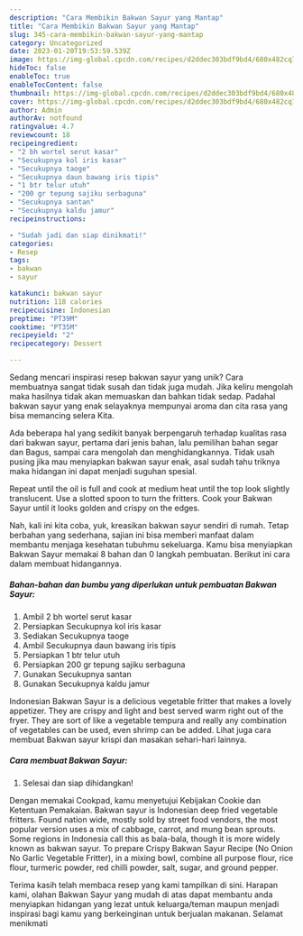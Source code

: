 ```yaml
---
description: "Cara Membikin Bakwan Sayur yang Mantap"
title: "Cara Membikin Bakwan Sayur yang Mantap"
slug: 345-cara-membikin-bakwan-sayur-yang-mantap
category: Uncategorized
date: 2023-01-20T19:53:59.539Z
image: https://img-global.cpcdn.com/recipes/d2ddec303bdf9bd4/680x482cq70/bakwan-sayur-foto-resep-utama.jpg
hideToc: false
enableToc: true
enableTocContent: false
thumbnail: https://img-global.cpcdn.com/recipes/d2ddec303bdf9bd4/680x482cq70/bakwan-sayur-foto-resep-utama.jpg
cover: https://img-global.cpcdn.com/recipes/d2ddec303bdf9bd4/680x482cq70/bakwan-sayur-foto-resep-utama.jpg
author: Admin
authorAv: notfound
ratingvalue: 4.7
reviewcount: 18
recipeingredient:
- "2 bh wortel serut kasar"
- "Secukupnya kol iris kasar"
- "Secukupnya taoge"
- "Secukupnya daun bawang iris tipis"
- "1 btr telur utuh"
- "200 gr tepung sajiku serbaguna"
- "Secukupnya santan"
- "Secukupnya kaldu jamur"
recipeinstructions:

- "Sudah jadi dan siap dinikmati!"
categories:
- Resep
tags:
- bakwan
- sayur

katakunci: bakwan sayur 
nutrition: 118 calories
recipecuisine: Indonesian
preptime: "PT39M"
cooktime: "PT35M"
recipeyield: "2"
recipecategory: Dessert

---
```





Sedang mencari inspirasi resep bakwan sayur yang unik? Cara membuatnya sangat tidak susah dan tidak juga mudah. Jika keliru mengolah maka hasilnya tidak akan memuaskan dan bahkan tidak sedap. Padahal bakwan sayur yang enak selayaknya mempunyai aroma dan cita rasa yang bisa memancing selera Kita.





Ada beberapa hal yang sedikit banyak berpengaruh terhadap kualitas rasa dari bakwan sayur, pertama dari jenis bahan, lalu pemilihan bahan segar dan Bagus, sampai cara mengolah dan menghidangkannya. Tidak usah pusing jika mau menyiapkan bakwan sayur enak,      asal sudah tahu triknya maka hidangan ini dapat menjadi suguhan spesial.














Repeat until the oil is full and cook at medium heat until the top look slightly translucent. Use a slotted spoon to turn the fritters. Cook your Bakwan Sayur until it looks golden and crispy on the edges.






Nah, kali ini kita coba, yuk, kreasikan bakwan sayur sendiri di rumah. Tetap berbahan yang sederhana, sajian ini bisa memberi manfaat dalam membantu menjaga kesehatan tubuhmu sekeluarga. Kamu bisa menyiapkan Bakwan Sayur memakai 8 bahan dan 0 langkah pembuatan. Berikut ini cara dalam membuat hidangannya.

<!--inarticleads1-->

##### Bahan-bahan dan bumbu yang diperlukan untuk pembuatan Bakwan Sayur:

1. Ambil 2 bh wortel serut kasar
1. Persiapkan Secukupnya kol iris kasar
1. Sediakan Secukupnya taoge
1. Ambil Secukupnya daun bawang iris tipis
1. Persiapkan 1 btr telur utuh
1. Persiapkan 200 gr tepung sajiku serbaguna
1. Gunakan Secukupnya santan
1. Gunakan Secukupnya kaldu jamur


Indonesian Bakwan Sayur is a delicious vegetable fritter that makes a lovely appetizer. They are crispy and light and best served warm right out of the fryer. They are sort of like a vegetable tempura and really any combination of vegetables can be used, even shrimp can be added. Lihat juga cara membuat Bakwan sayur krispi dan masakan sehari-hari lainnya. 

<!--inarticleads2-->

##### Cara membuat Bakwan Sayur:


1. Selesai dan siap dihidangkan!

Dengan memakai Cookpad, kamu menyetujui Kebijakan Cookie dan Ketentuan Pemakaian. Bakwan sayur is Indonesian deep fried vegetable fritters. Found nation wide, mostly sold by street food vendors, the most popular version uses a mix of cabbage, carrot, and mung bean sprouts. Some regions in Indonesia call this as bala-bala, though it is more widely known as bakwan sayur. To prepare Crispy Bakwan Sayur Recipe (No Onion No Garlic Vegetable Fritter), in a mixing bowl, combine all purpose flour, rice flour, turmeric powder, red chilli powder, salt, sugar, and ground pepper. 

Terima kasih telah membaca resep yang kami tampilkan di sini. Harapan kami, olahan Bakwan Sayur yang mudah di atas dapat membantu anda menyiapkan hidangan yang lezat untuk keluarga/teman maupun menjadi inspirasi bagi kamu yang berkeinginan untuk berjualan makanan. Selamat menikmati
